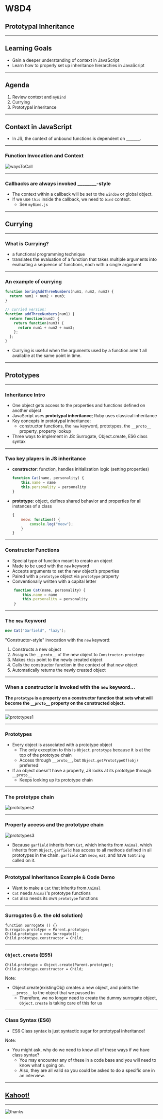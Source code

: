 # W8D4
## Prototypal Inheritance

---

## Learning Goals

+ Gain a deeper understanding of context in JavaScript
+ Learn how to properly set up inheritance hierarchies in JavaScript

---

## Agenda

1. Review context and `myBind`
2. Currying
3. Prototypal inheritance

---

## Context in JavaScript

+ In JS, the context of unbound functions is dependent on _______.

---

### Function Invocation and Context

![waysToCall](https://aa-ch-lecture-assets.s3.us-west-1.amazonaws.com/javascript/prototypes/waysToCallQuiz.png)

---

### Callbacks are always invoked ________-style

+ The context within a callback will be set to the `window` or global object.
+ If we use `this` inside the callback, we need to `bind` context.
	+ See `myBind.js`

---

## Currying

---

### What is Currying?

+ a functional programming technique
+ translates the evaluation of a function that takes multiple arguments into evaluating a sequence of functions, each with a single argument

---

### An example of currying

```js
function boringAddThreeNumbers(num1, num2, num3) {
  return num1 + num2 + num3;
}

// curried version:
function addThreeNumbers(num1) {
  return function(num2) {
    return function(num3) {
      return num1 + num2 + num3;
    };
  };
}
```

+ Currying is useful when the arguments used by a function aren't all available at the same point in time.

---

## Prototypes

---

### Inheritance Intro

+ One object gets access to the properties and functions defined on another object
+ JavaScript uses **prototypal inheritance**; Ruby uses classical inheritance
+ Key concepts in prototypal inheritance:
    + constructor functions, the `new` keyword, prototypes, the `__proto__` property, property lookup
+ Three ways to implement in JS: Surrogate, Object.create, ES6 class syntax

---

### Two key players in JS inheritance

+ **constructor**: function, handles initialization logic (setting properties)
    ```js
    function Cat(name, personality) {
        this.name = name
        this.personality = personality
    }
    ```

+ **prototype**: object, defines shared behavior and properties for all instances of a class
    ```js
    {
        meow: function() {
            console.log("meow");
        }
    }
    ```

---

### Constructor Functions

+ Special type of function meant to create an object
+ Made to be used with the `new` keyword
+ Accepts arguments to set the new object’s properties
+ Paired with a `prototype` object via `prototype` property
+ Conventionally written with a capital letter

```js
    function Cat(name, personality) {
        this.name = name
        this.personality = personality
    }
```

---

### The `new` Keyword

```js
new Cat("Garfield", "lazy");
```

"Constructor-style" invocation with the `new` keyword:

1. Constructs a new object
2. Assigns the `__proto__` of the new object to `Constructor.prototype`
3. Makes `this` point to the newly created object
4. Calls the constructor function in the context of that new object
5. Automatically returns the newly created object

---

### When a constructor is invoked with the `new` keyword...

**The `prototype` is a property on a constructor function that sets what will become the `__proto__` property on the constructed object.**

---

![prototypes1](https://aa-ch-lecture-assets.s3.us-west-1.amazonaws.com/javascript/prototypes/cat_prototypes_1.png)

---

### Prototypes

+ Every object is associated with a prototype object
    - The only exception to this is `Object.prototype` because it is at the top of the prototype chain
    - Access through `__proto__`, but `Object.getPrototypeOf(obj)` preferred
+ If an object doesn't have a property, JS looks at its prototype through `__proto__`
    - Keeps looking up its prototype chain

---

### The prototype chain

![prototypes2](https://aa-ch-lecture-assets.s3.us-west-1.amazonaws.com/javascript/prototypes/cat_prototypes_2.png)

---

### Property access and the prototype chain

![prototypes3](https://aa-ch-lecture-assets.s3.us-west-1.amazonaws.com/javascript/prototypes/cat_prototypes_3.png)

* Because `garfield` inherits from `Cat`, which inherits from `Animal`, which inherits from `Object`, `garfield` has access to all methods defined in all prototypes in the chain. `garfield` can `meow`, `eat`, and have `toString` called on it.

---

### Prototypal Inheritance Example & Code Demo

+ Want to make a `Cat` that inherits from `Animal`
+ `Cat` needs `Animal`'s prototype functions
+ `Cat` also needs its *own* `prototype` functions

---

### Surrogates (i.e. the old solution)

```JS
function Surrogate () {}
Surrogate.prototype = Parent.prototype;
Child.prototype = new Surrogate();
Child.prototype.constructor = Child;
```

---

### `Object.create` (ES5)

```JS
Child.prototype = Object.create(Parent.prototype);
Child.prototype.constructor = Child;
```

Note:

+ Object.create(existingObj) creates a new object, and points the `__proto__` to the object that we passed in
  + Therefore, we no longer need to create the dummy surrogate object, `Object.create` is taking care of this for us

---

### Class Syntax (ES6)

+ ES6 Class syntax is just syntactic sugar for prototypal inheritance!

Note:

+ You might ask, why do we need to know all of these ways if we have class syntax?
  + You may encounter any of these in a code base and you will need to know what's going on.
  + Also, they are all valid so you could be asked to do a specific one in an interview.

---

## [Kahoot!](https://play.kahoot.it/v2/?quizId=2c962356-57ef-48b5-b008-84fed9160373&hostId=a9080232-c4d7-46bc-859e-176b0e32da17)

---

![thanks](https://media0.giphy.com/media/3oz8xIsloV7zOmt81G/giphy.gif)